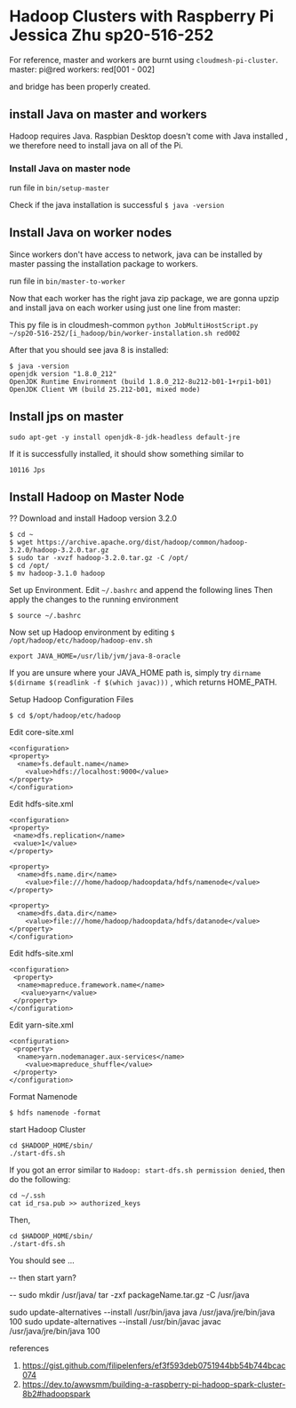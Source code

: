 # Hadoop Clusters with Raspberry Pi Jessica Zhu sp20-516-252

For reference, master and workers are burnt using `cloudmesh-pi-cluster`.
master: pi@red
workers: red[001 - 002]

and bridge has been properly created.


## install Java on master and workers

Hadoop requires Java. Raspbian Desktop doesn't come with Java installed
, we therefore need to install java on all of the Pi.

### Install Java on master node

run file in `bin/setup-master`

Check if the java installation is successful
`
$ java -version
`

## Install Java on worker nodes

Since workers don't have access to network, java can be installed by master
 passing the installation package to workers.
 
 run file in `bin/master-to-worker`

Now that each worker has the right java zip package, we are gonna upzip and
 install java on each worker using just one line from master:
 
 This py file is in cloudmesh-common
 `python JobMultiHostScript.py ~/sp20-516-252/[i_hadoop/bin/worker-installation.sh red002`

After that you should see java 8 is installed:
```
$ java -version
openjdk version "1.8.0_212"
OpenJDK Runtime Environment (build 1.8.0_212-8u212-b01-1+rpi1-b01)
OpenJDK Client VM (build 25.212-b01, mixed mode)
```

## Install jps on master

```
sudo apt-get -y install openjdk-8-jdk-headless default-jre
```
If it is successfully installed, it should show something similar to
```buildoutcfg
10116 Jps
```

## Install Hadoop on Master Node

?? Download and install Hadoop version 3.2.0
```
$ cd ~
$ wget https://archive.apache.org/dist/hadoop/common/hadoop-3.2.0/hadoop-3.2.0.tar.gz
$ sudo tar -xvzf hadoop-3.2.0.tar.gz -C /opt/
$ cd /opt/
$ mv hadoop-3.1.0 hadoop
```

Set up Environment. Edit `~/.bashrc` and append the following lines 
Then apply the changes to the running environment
```
$ source ~/.bashrc
```

Now set up Hadoop environment by editing `$ /opt/hadoop/etc/hadoop/hadoop-env.sh`

```
export JAVA_HOME=/usr/lib/jvm/java-8-oracle
```
If you are unsure where your JAVA_HOME path is, simply try 
`dirname $(dirname $(readlink -f $(which javac)))`
, which returns HOME_PATH.

Setup Hadoop Configuration Files
```
$ cd $/opt/hadoop/etc/hadoop
```

Edit core-site.xml

```
<configuration>
<property>
  <name>fs.default.name</name>
    <value>hdfs://localhost:9000</value>
</property>
</configuration>
```

Edit hdfs-site.xml

```
<configuration>
<property>
 <name>dfs.replication</name>
 <value>1</value>
</property>

<property>
  <name>dfs.name.dir</name>
    <value>file:///home/hadoop/hadoopdata/hdfs/namenode</value>
</property>

<property>
  <name>dfs.data.dir</name>
    <value>file:///home/hadoop/hadoopdata/hdfs/datanode</value>
</property>
</configuration>
```
Edit hdfs-site.xml

```
<configuration>
 <property>
  <name>mapreduce.framework.name</name>
   <value>yarn</value>
 </property>
</configuration>
```
Edit yarn-site.xml

```
<configuration>
 <property>
  <name>yarn.nodemanager.aux-services</name>
    <value>mapreduce_shuffle</value>
 </property>
</configuration>
```

Format Namenode

```
$ hdfs namenode -format
```

start Hadoop Cluster

```
cd $HADOOP_HOME/sbin/
./start-dfs.sh
```
If you got an error similar to `Hadoop: start-dfs.sh permission denied`, then
 do the following:

```
cd ~/.ssh
cat id_rsa.pub >> authorized_keys
```
Then,
```
cd $HADOOP_HOME/sbin/
./start-dfs.sh
```
You should see
...

-- then start yarn?


--
sudo mkdir /usr/java/
tar -zxf packageName.tar.gz -C /usr/java

sudo update-alternatives --install /usr/bin/java java /usr/java/jre/bin/java 100
sudo update-alternatives --install /usr/bin/javac javac /usr/java/jre/bin/java 100

references
1. https://gist.github.com/filipelenfers/ef3f593deb0751944bb54b744bcac074
2. https://dev.to/awwsmm/building-a-raspberry-pi-hadoop-spark-cluster-8b2#hadoopspark
